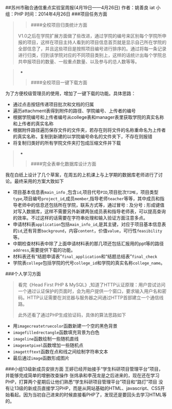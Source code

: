 ##苏州市融合通信重点实验室周报(4月19日——4月26日)
	作者：姚善良 iat                   小组：PHP                        时间：2014年4月26日
###项目任务方面
>>####全校项目归类统计方面
>
>V1.0之后在学院扩展方面做了些改进，通过学院的编号来区别每个学院所申报的项目，这样在项目主持人看到的项目信息首页就是显示自己所在学院的全部信息了，并且这些项目是按照项目编号进行排序的。通过将每一条记录进行归类，归到该学院对应的不同项目类别上，这样的话统计出每个学院总共申报项目的数量、一般重点数量、以及参与的总人数等等。

>*
>>####全校项目一键下载方面
>
为了方便校级管理员的使用，增加了一键下载的功能。具体思路：
>	
* 通过点击按钮传递项目批次和文档的归属
* 遍历attachment表得到附件的路径、学院编号、上传者的编号
* 根据学院编号和上传者编号从college表和manager表里获取学院的真实名称和上传者的真实名称
* 根据附件路径遍历保存文件的文件夹，若存在则将文件的名称重命名为上传者的真实名称，复制到新建的以学院编号命名的文件夹下，不存在则报错
* 将复制归类好的所有学院文件夹打包成压缩文件并下载

>*
>>####完全表单化数据库设计方面
>
我在白纸上设计了几个草案，在周五的上机课上与上学期的数据库老师进行了讨论。最终采用的方案大致如下
>
* 项目基本信息表`main_info` ,包含`id`,项目代号`PID`,项目批次`TIME`，项目类型`type`,项目编号`project_id`,成员`member`,指导老师`teacher`等等，其中成员和指导老师中的信息还包括所在学院，联系方式等，通过冒号`：`及分号`；`形成键值对写入数据库，这样不需要另外新建两张成员表和指导老师表，可以提高查询的效率。不过这样的话需要在字符串处理和输入验证方面注意多点。
* 申请材料表`application`包括`main_info_id`,是其主键，对应于项目基本信息表的`id`,还有背景`background`，内容`content`，价值`value`，可行性`feasibility`等。
* 中期检查材料表中除了上面申请材料表的那几项还包括汇报用的ppt等的路径`address`,需要提供下载的功能。
* 材料表还有“结题申请表”`final_application`和“结题总结表”`final_check`
* 学院表`college`包括学院的代号`college_id`和学院的真实名称`college_name`。

###个人学习方面
>看完《Head First PHP & MySQL》,知道了HTTP认证原理：用户尝试访问一个通过认证保护的页面时，会为用户提供一个窗口，要求输入用户名和密码。HTTP认证需要在浏览器与服务器之间通过HTTP首部建立一个通信线路。
>
>此外还看了通过PHP生成验证码，具体的算法思路如下
>
* 用`imagecreatetruecolor`函数新建一个空的黑色背景
* `imagefilledrectangle`函数填充背景为白色
* `imageline`函数绘制一些随机直线
* `imagesetpixel`函数增加一些随机点
* `imagettftext`函数在点和线之间绘制字符串文本
* 最后通过`image`函数形成图片


###小组13级新成员安排方面
	王婷已经开始接手“学生科研项目管理平台”项目，并能够完成简单的增删改查操作
	张炜承和李茂龙是之后进来的，现在还在学习PHP，打算两个星期后让他们熟悉“学生科研项目管理平台”项目和“路灯”项目
	没有让13级的新成员直接学习PHP，而是从网站基础的HTML、javascript、CSS开始看起。因为当初自己进来的时候直接看PHP了，发现还是要回头去学习HTML等的。
